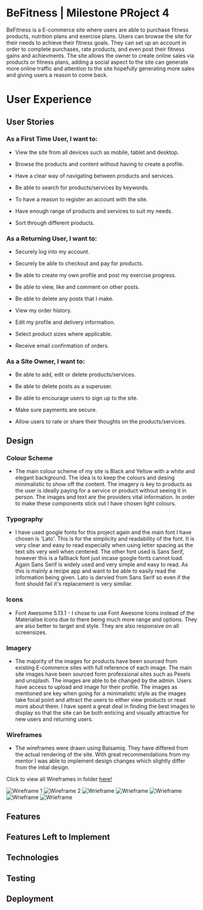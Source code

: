 # BeFitness | Milestone PRoject 4

BeFitness is a E-commerce site where users are able to purchase fitness products, nutrition plans and exercise plans. Users can browse the site for their needs to achieve their fitness goals. They can set up an account in order to complete purchases, rate products, and even post their fitness gains and achievments. The site allows the owner to create online sales via products or fitness plans, adding a social aspect to the site can generate more online traffic and attention to the site hopefully generating more sales and giving users a reason to come back. 


# User Experience

## User Stories

### As a First Time User, I want to:

* View the site from all devices such as mobile, tablet and desktop.

* Browse the products and content without having to create a profile.

* Have a clear way of navigating between products and services.

* Be able to search for products/services by keywords.

* To have a reason to register an account with the site.

* Have enough range of products and services to suit my needs.

* Sort through different products.

### As a Returning User, I want to:

* Securely log into my account.

* Securely be able to checkout and pay for products.

* Be able to create my own profile and post my exercise progress.

* Be able to view, like and comment on other posts. 

* Be able to delete any posts that I make.

* View my order history.

* Edit my profile and delivery information.

* Select product sizes where applicable.

* Receive email confirmation of orders. 

### As a Site Owner, I want to:

* Be able to add, edit or delete products/services.

* Be able to delete posts as a superuser.

* Be able to encourage users to sign up to the site.

* Make sure payments are secure.

* Allow users to rate or share their thoughts on the products/services.

## Design

### Colour Scheme

* The main colour scheme of my site is Black and Yellow with a white and elegant background. The idea is to keep the colours and desing minimalistic
to show off the content. The imagery is key to products as the user is ideally paying for a service or product without seeing it in person. The images
and text are the providers vital information. In order to make these components stick out I have chosen light colours.  

### Typography

* I have used google fonts for this project again and the main font I have chosen is 'Lato'. This is for the simplicity and readability of the font. It is very clear and easy to read especially when using letter spacing as the text sits very well when centered. The other font used is Sans Serif, however this is a fallback font just incase google fonts cannot load. Again Sans Serif is widely used and very simple and easy to read. As this is mainly a recipe app and want to be able to easily read the information being given. Lato is dervied from Sans Serif so even if the font should fail it's replacement is very similiar.

### Icons

* Font Awesome 5.13.1 - I chose to use Font Awesone Icons instead of the Materialise Icons due to there being much more range and options. They are also better to target and style. They are also responsive on all screensizes.

### Imagery

* The majority of the images for products have been sourced from existing E-commerce sites with full reference of each image. The main site images have been sourced form professional sites such as Pexels and unsplash. The images are able to be changed by the admin. Users have access to upload and image for their profile. The images as mentioned are key when going for a minimalistic style as the images take focal point and attract the users to either view products or read more about them. I have spent a great deal in finding the best images to display so that the site can be both enticing and visually attractive for new users and returning users. 

### Wireframes

* The wireframes were drawn using Balsamiq. They have differed from the actual rendering of the site. With great recommendations from my mentor I was able to implement design changes which slightly differ from the intial design. 

Click to view all Wireframes in folder [here!](https://github.com/BesnikShala/BeFitness-MS4/tree/main/wireframes)

![Wireframe 1](https://raw.githubusercontent.com/BesnikShala/BeFitness-MS4/main/wireframes/login-wireframe.jpeg)
![Wireframe 2](https://raw.githubusercontent.com/BesnikShala/BeFitness-MS4/main/wireframes/register-wireframe.jpeg)
![Wrieframe](https://raw.githubusercontent.com/BesnikShala/BeFitness-MS4/main/wireframes/home-wireframe.jpeg)
![Wrieframe](https://raw.githubusercontent.com/BesnikShala/BeFitness-MS4/main/wireframes/product-wireframe.jpeg)
![Wrieframe](https://raw.githubusercontent.com/BesnikShala/BeFitness-MS4/main/wireframes/product-detail-wireframe.jpeg)
![Wrieframe](https://raw.githubusercontent.com/BesnikShala/BeFitness-MS4/main/wireframes/profile-wireframe.jpeg)
![Wrieframe](https://raw.githubusercontent.com/BesnikShala/BeFitness-MS4/main/wireframes/plan-wireframe.jpeg)



## Features

## Features Left to Implement

## Technologies

## Testing

## Deployment





